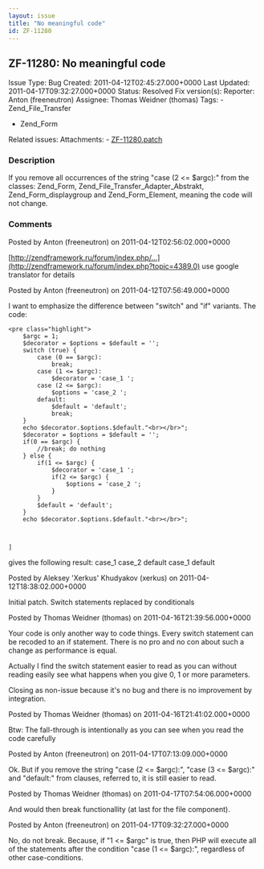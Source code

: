 ```yaml
---
layout: issue
title: "No meaningful code"
id: ZF-11280
---
```


ZF-11280: No meaningful code
----------------------------

 Issue Type: Bug Created: 2011-04-12T02:45:27.000+0000 Last Updated: 2011-04-17T09:32:27.000+0000 Status: Resolved Fix version(s): 
 Reporter:  Anton (freeneutron)  Assignee:  Thomas Weidner (thomas)  Tags: - Zend\_File\_Transfer
- Zend\_Form
 
 Related issues: 
 Attachments: - [ZF-11280.patch](/issues/secure/attachment/13829/ZF-11280.patch)
 
### Description

If you remove all occurrences of the string "case (2 <= $argc):" from the classes: Zend\_Form, Zend\_File\_Transfer\_Adapter\_Abstrakt, Zend\_Form\_displaygroup and Zend\_Form\_Element, meaning the code will not change.

 

 

### Comments

Posted by Anton (freeneutron) on 2011-04-12T02:56:02.000+0000

[http://zendframework.ru/forum/index.php/…](http://zendframework.ru/forum/index.php?topic=4389.0) use google translator for details

 

 

Posted by Anton (freeneutron) on 2011-04-12T07:56:49.000+0000

I want to emphasize the difference between "switch" and "if" variants. The code:

 
    <pre class="highlight">
        $argc = 1;
        $decorator = $options = $default = '';
        switch (true) { 
            case (0 == $argc): 
                break; 
            case (1 <= $argc): 
                $decorator = 'case_1 '; 
            case (2 <= $argc): 
                $options = 'case_2 '; 
            default: 
                $default = 'default'; 
                break; 
        }
        echo $decorator.$options.$default."<br></br>";
        $decorator = $options = $default = '';
        if(0 == $argc) { 
            //break; do nothing 
        } else { 
            if(1 <= $argc) { 
                $decorator = 'case_1 '; 
                if(2 <= $argc) { 
                    $options = 'case_2 '; 
                } 
            } 
            $default = 'default'; 
        }
        echo $decorator.$options.$default."<br></br>";


 
    ]


gives the following result: case\_1 case\_2 default case\_1 default

 

 

Posted by Aleksey 'Xerkus' Khudyakov (xerkus) on 2011-04-12T18:38:02.000+0000

Initial patch. Switch statements replaced by conditionals

 

 

Posted by Thomas Weidner (thomas) on 2011-04-16T21:39:56.000+0000

Your code is only another way to code things. Every switch statement can be recoded to an if statement. There is no pro and no con about such a change as performance is equal.

Actually I find the switch statement easier to read as you can without reading easily see what happens when you give 0, 1 or more parameters.

Closing as non-issue because it's no bug and there is no improvement by integration.

 

 

Posted by Thomas Weidner (thomas) on 2011-04-16T21:41:02.000+0000

Btw: The fall-through is intentionally as you can see when you read the code carefully

 

 

Posted by Anton (freeneutron) on 2011-04-17T07:13:09.000+0000

Ok. But if you remove the string "case (2 <= $argc):", "case (3 <= $argc):" and "default:" from clauses, referred to, it is still easier to read.

 

 

Posted by Thomas Weidner (thomas) on 2011-04-17T07:54:06.000+0000

And would then break functionallity (at last for the file component).

 

 

Posted by Anton (freeneutron) on 2011-04-17T09:32:27.000+0000

No, do not break. Because, if "1 <= $argc" is true, then PHP will execute all of the statements after the condition "case (1 <= $argc):", regardless of other case-conditions.

 

 